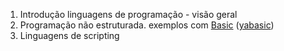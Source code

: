 1. Introdução linguagens de programação - visão geral
2. Programação não estruturada. exemplos com [Basic](https://pt.wikipedia.org/wiki/BASIC) ([yabasic](https://2484.de/yabasic/yabasic.htm))
2. Linguagens de scripting